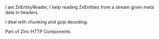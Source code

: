 I am ZnEntityReader, I help reading ZnEntities from a stream given meta data in headers.

I deal with chunking and gzip decoding.

Part of Zinc HTTP Components.